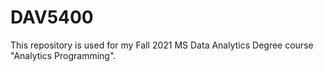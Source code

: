 # DAV5400
This repository is used for my Fall 2021 MS Data Analytics Degree course "Analytics Programming".
